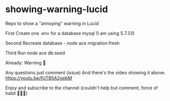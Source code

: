 # showing-warning-lucid
Repo to show a "annoying" warning in Lucid

First
Create one .env for a database mysql (I am using 5.7.33)

Second 
Recreate database - node ace migration:fresh

Third 
Run node ace db:seed 

Already: Warning 👀

Any questions just comment (issue)
And there's the video showing it above: https://youtu.be/fUTB5A2gebM

Enjoy and subscribe to the channel (couldn't help but comment, force of habit 🤦‍♂️😅)
